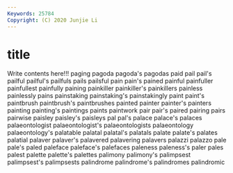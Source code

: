 ```yaml
---
Keywords: 25784
Copyright: (C) 2020 Junjie Li
---
```


# title

Write contents here!!!
paging 
pagoda 
pagoda's 
pagodas 
paid 
pail
pail's 
pailful 
pailful's 
pailfuls 
pails 
pailsful 
pain 
pain's 
pained 
painful
painfuller 
painfullest 
painfully 
paining 
painkiller 
painkiller's 
painkillers 
painless 
painlessly 
pains
painstaking 
painstaking's 
painstakingly 
paint 
paint's 
paintbrush 
paintbrush's 
paintbrushes 
painted 
painter
painter's 
painters 
painting 
painting's 
paintings 
paints 
paintwork 
pair 
pair's 
paired
pairing 
pairs 
pairwise 
paisley 
paisley's 
paisleys 
pal 
pal's 
palace 
palace's
palaces 
palaeontologist 
palaeontologist's 
palaeontologists 
palaeontology 
palaeontology's 
palatable 
palatal 
palatal's 
palatals
palate 
palate's 
palates 
palatial 
palaver 
palaver's 
palavered 
palavering 
palavers 
palazzi
palazzo 
pale 
pale's 
paled 
paleface 
paleface's 
palefaces 
paleness 
paleness's 
paler
pales 
palest 
palette 
palette's 
palettes 
palimony 
palimony's 
palimpsest 
palimpsest's 
palimpsests
palindrome 
palindrome's 
palindromes 
palindromic 
